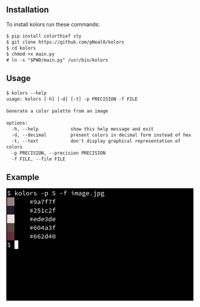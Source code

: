 
## Installation

To install kolors run these commands:

```
$ pip install colorthief sty
$ git clone https://github.com/pNeal0/kolors
$ cd kolors
$ chmod +x main.py
# ln -s "$PWD/main.py" /usr/bin/kolors
```

## Usage

```
$ kolors --help
usage: kolors [-h] [-d] [-t] -p PRECISION -f FILE

Generate a color palette from an image

options:
  -h, --help            show this help message and exit
  -d, --decimal         present colors in decimal form instead of hex
  -t, --text            don't display graphical representation of colors
  -p PRECISION, --precision PRECISION
  -f FILE, --file FILE
```

## Example
![usage-example-image](./usage.jpg)
